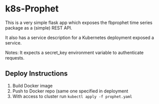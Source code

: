 # k8s-Prophet

This is a very simple flask app which exposes the fbprophet time series package as a (simple) REST API.

It also has a service description for a Kubernetes deployment exposed a service.

Notes: It expects a secret_key environment variable to authenticate requests.

## Deploy Instructions

1. Build Docker image
2. Push to Docker repo (same one specified in deployment
3. With access to cluster run `kubectl apply -f prophet.yaml`
